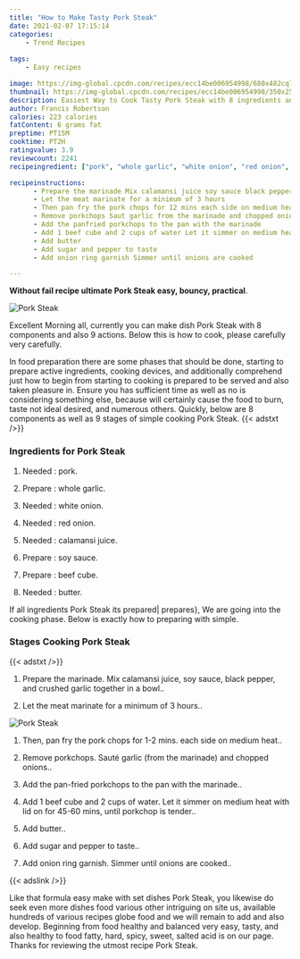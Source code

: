 ```yaml
---
title: "How to Make Tasty Pork Steak"
date: 2021-02-07 17:15:14
categories:
    - Trend Recipes
    
tags:
    - Easy recipes

image: https://img-global.cpcdn.com/recipes/ecc14be006954998/680x482cq70/pork-steak-recipe-main-photo.jpg
thumbnail: https://img-global.cpcdn.com/recipes/ecc14be006954998/350x250cq70/pork-steak-recipe-main-photo.jpg
description: Easiest Way to Cook Tasty Pork Steak with 8 ingredients and 9 stages of easy cooking.
author: Francis Robertson
calories: 223 calories
fatContent: 6 grams fat
preptime: PT15M
cooktime: PT2H
ratingvalue: 3.9
reviewcount: 2241
recipeingredient: ["pork", "whole garlic", "white onion", "red onion", "calamansi juice", "soy sauce", "beef cube", "butter"]

recipeinstructions: 
      - Prepare the marinade Mix calamansi juice soy sauce black pepper and crushed garlic together in a bowl 
      - Let the meat marinate for a minimum of 3 hours 
      - Then pan fry the pork chops for 12 mins each side on medium heat 
      - Remove porkchops Saut garlic from the marinade and chopped onions 
      - Add the panfried porkchops to the pan with the marinade 
      - Add 1 beef cube and 2 cups of water Let it simmer on medium heat with lid on for 4560 mins until porkchop is tender 
      - Add butter 
      - Add sugar and pepper to taste 
      - Add onion ring garnish Simmer until onions are cooked

---
```




**Without fail recipe ultimate Pork Steak easy, bouncy, practical**. 


![Pork Steak](https://img-global.cpcdn.com/recipes/ecc14be006954998/680x482cq70/pork-steak-recipe-main-photo.jpg "Pork Steak")




Excellent Morning all, currently you can make dish Pork Steak with 8 components and also 9 actions. Below this is how to cook, please carefully very carefully.

In food preparation there are some phases that should be done, starting to prepare active ingredients, cooking devices, and additionally comprehend just how to begin from starting to cooking is prepared to be served and also taken pleasure in. Ensure you has sufficient time as well as no is considering something else, because will certainly cause the food to burn, taste not ideal desired, and numerous others. Quickly, below are 8 components as well as 9 stages of simple cooking Pork Steak.
{{< adstxt />}}

### Ingredients for Pork Steak


1. Needed  : pork.

1. Prepare  : whole garlic.

1. Needed  : white onion.

1. Needed  : red onion.

1. Needed  : calamansi juice.

1. Prepare  : soy sauce.

1. Prepare  : beef cube.

1. Needed  : butter.



If all ingredients Pork Steak its prepared| prepares}, We are going into the cooking phase. Below is exactly how to preparing with simple.

### Stages Cooking Pork Steak

{{< adstxt />}}


1. Prepare the marinade. Mix calamansi juice, soy sauce, black pepper, and crushed garlic together in a bowl..



1. Let the meat marinate for a minimum of 3 hours..



![Pork Steak](https://img-global.cpcdn.com/steps/6743bfa085a96a44/160x128cq70/pork-steak-recipe-step-2-photo.jpg" "Pork Steak")



1. Then, pan fry the pork chops for 1-2 mins. each side on medium heat..



1. Remove porkchops. Sauté garlic (from the marinade) and chopped onions..



1. Add the pan-fried porkchops to the pan with the marinade..



1. Add 1 beef cube and 2 cups of water. Let it simmer on medium heat with lid on for 45-60 mins, until porkchop is tender..



1. Add butter..



1. Add sugar and pepper to taste..



1. Add onion ring garnish. Simmer until onions are cooked..





{{< adslink />}}

Like that formula easy make with set dishes Pork Steak, you likewise do seek even more dishes food various other intriguing on site us, available hundreds of various recipes globe food and we will remain to add and also develop. Beginning from food healthy and balanced very easy, tasty, and also healthy to food fatty, hard, spicy, sweet, salted acid is on our page. Thanks for reviewing the utmost recipe Pork Steak.
